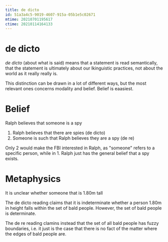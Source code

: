 ```yaml
---
title: de dicto
id: 51a3a4c5-9019-4607-915a-05b1e5c02671
mtime: 20210701195617
ctime: 20210114164133
---
```


# de dicto

_de dicto_ (about what is said) means that a statement is read semantically, that the statement is ultimately about our lkinguistic practices, not about the world as it really really is.

This distinction can be drawn in a lot of different ways, but the most relevant ones concerns modality and belief. Belief is eaasiest.

# Belief

Ralph believes that someone is a spy

1) Ralph believes that there are spies (de dicto)
2) Someone is such that Ralph believes they are a spy (de re)

Only 2 would make the FBI interested in Ralph, as "someone" refers to a specific person, while in 1. Ralph just has the general belief that a spy exists.

# Metaphysics

It is unclear whether someone that is 1.80m tall

The de dicto reading claims that it is indeterminate whether a person 1.80m in height falls within the set of bald people. However, the set of bald people is determinate.

The de re reading clamins instead that the set of all bald people has fuzzy boundaries, i.e. it just is the case that there is no fact of the matter where the edges of bald people are.
